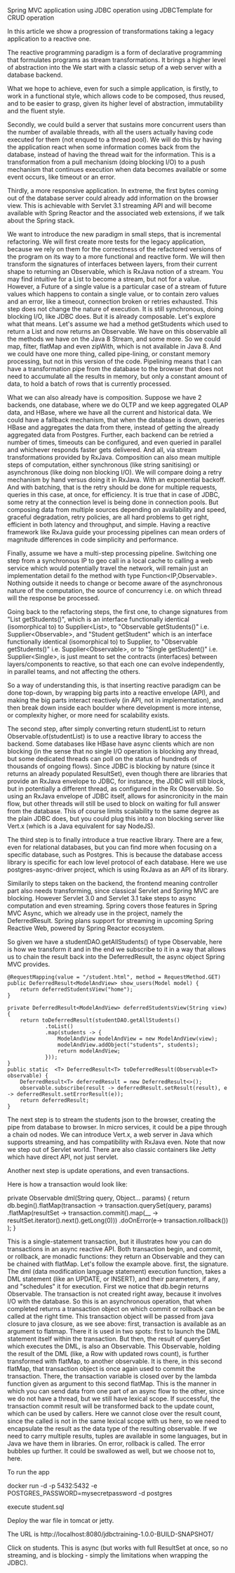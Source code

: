 Spring MVC application using JDBC operation using JDBCTemplate for CRUD operation 

In this article we show a progression of transformations taking a legacy application to a reactive one.

The reactive programming paradigm is a form of declarative programming that formulates programs as stream transformations.
It brings a higher level of abstraction into the
We start with a classic setup of a web server with a database backend.

What we hope to achieve, even for such a simple application, is firstly, to work in a functional style, which allows code to be composed, thus reused, and to be easier to grasp, given its higher level of abstraction, immutability and the fluent style.

Secondly, we could build a server that sustains more concurrent users than the number of available threads, with all the users actually having code executed for them (not enqued to a thread pool).
We will do this by having the application react when some information comes back from the database, instead of having the thread wait for the information.
This is a transformation from a pull mechanism (doing blocking I/O) to a push mechanism that continues execution when data becomes available or some event occurs, like timeout or an error.

Thirdly, a more responsive application. In extreme, the first bytes coming out of the database server could already add information on the browser view.
This is achievable with Servlet 3.1 streaming API and will become available with Spring Reactor and the associated web extensions, if we talk about the Spring stack.

We want to introduce the new paradigm in small steps, that is incremental refactoring.
We will first create more tests for the legacy application, because we rely on them for the correctness of the refactored versions of the program on its way to a more functional and reactive form.
We will then transform the signatures of interfaces between layers, from their current shape to returning an Observable, which is RxJava notion of a stream.
You may find intuitive for a List to become a stream, but not for a value. However, a Future of a single value is a particular case of a stream of future values which happens to contain a single value, or to contain zero values and an error, like a timeout, connection broken or retries exhausted.
This step does not change the nature of execution. It is still synchronous, doing blocking I/O, like JDBC does. But it is already composable. Let's explore what that means.
Let's assume we had a method getStudents which used to return a List<Student> and now returns an Observable<Student>.
We have on this observable all the methods we have on the Java 8 Stream, and some more.
So we could map, filter, flatMap and even zipWith, which is not available in Java 8.
And we could have one more thing, called pipe-lining, or constant memory processing, but not in this version of the code.
Pipelining means that I can have a transformation pipe from the database to the browser that does not need to accumulate all the results in memory, but only a constant amount of data, to hold a batch of rows that is currently processed.

What we can also already have is composition. Suppose we have 2 backends, one database, where we do OLTP and we keep aggregated OLAP data, and HBase, where we have all the current and historical data.
We could have a fallback mechanism, that when the database is down, queries HBase and aggregates the data from there, instead of getting the already aggregated data from Postgres.
Further, each backend can be retried a number of times, timeouts can be configured, and even queried in parallel and whichever responds faster gets delivered.
And all, via stream transformations provided by RxJava. Composition can also mean multiple steps of computation, either synchronous (like string sanitising) or asynchronous (like doing non blocking I/O).
We will compare doing a retry mechanism by hand versus doing it in RxJava. With an exponential backoff. And with batching, that is the retry should be done for multiple requests, queries in this case, at once, for efficiency.
It is true that in case of JDBC, some retry at the connection level is being done in connection pools.
But composing data from multiple sources depending on availability and speed, graceful degradation, retry policies, are all hard problems to get right, efficient in both latency and throughput, and simple.
Having a reactive framework like RxJava guide your processing pipelines can mean orders of magnitude differences in code simplicity and performance.

Finally, assume we have a multi-step processing pipeline. Switching one step from a synchronous IP to geo call in a local cache to calling a web service which would potentially travel the network,
will remain just an implementation detail fo the method with type Function<IP,Observable<Geo>>. Nothing outside it needs to change or become aware of the asynchronous nature of the computation, the source of concurrency i.e. on which thread will the response be processed.


Going back to the refactoring steps, the first one, to change signatures from
 "List<Student> getStudents()",
 which is an interface functionally identical (isomorphical to) to Supplier<List<Student>>,
 to "Observable<Student> getStudents()" i.e. Supplier<Observable<Student>>,
 and "Student getStudent"
 which is an interface functionally identical (isomorphical to) to Supplier<Student>,
 to "Observable<Student> getStudents()" i.e. Supplier<Observable<Student>>,
 or to "Single<Student> getStudent()" i.e. Supplier<Single<Student>>,
 is just meant to set the contracts (interfaces) between layers/components to reactive,
 so that each one can evolve independently, in parallel teams, and not affecting the others.

So a way of understanding this, is that inserting reactive paradigm can be done top-down, by wrapping big parts into a reactive envelope (API),
and making the big parts interact reactively (in API, not in implementation), and then break down inside each boulder where development is more intense, or complexity higher, or more need for scalability exists.

The second step, after simply converting return studentList to return Observable.of(studentList) is to use a reactive library to access the backend.
Some databases like HBase have async clients which are non blocking (in the sense that no single I/O operation is blocking any thread, but some dedicated threads can poll on the status of hundreds of thousands of ongoing flows).
Since JDBC is blocking by nature (since it returns an already populated ResultSet), even though there are libraries that provide an RxJava envelope to JDBC,
for instance,  the JDBC will still block, but in potentially a different thread, as configured in the Rx Observable.
So using an RxJava envelope of JDBC itself, allows for asincronicity in the main flow, but other threads will still be used to block on waiting for full answer from the database.
This of course limits scalability to the same degree as the plain JDBC does, but you could plug this into a non blocking server like Vert.x (which is a Java equivalent for say NodeJS).

The third step is to finally introduce a true reactive library. There are a few, even for relational databases, but you can find more when focusing on a specific database, such as Postgres.
This is because the database access library is specific for each low level protocol of each database.
Here we use postgres-async-driver project, which is using RxJava as an API of its library.

Similarily to steps taken on the backend, the frontend meaning controller part also needs transforming, since classical Servlet and Spring MVC are blocking.
However Servlet 3.0 and Servlet 3.1 take steps to async computation and even streaming.
Spring covers those features in Spring MVC Async, which we already use in the project, namely the DeferredResult.
Spring plans support for streaming in upcoming Spring Reactive Web, powered by Spring Reactor ecosystem.

So given we have a studentDAO.getAllStudents() of type Observable<Student>, here is how we transform it and in the end we subscribe to it in a way
that allows us to chain the result back into the DeferredResult, the async object Spring MVC provides.

    @RequestMapping(value = "/student.html", method = RequestMethod.GET)
    public DeferredResult<ModelAndView> show_users(Model model) {
        return deferredStudentsView("home");
    }

    private DeferredResult<ModelAndView> deferredStudentsView(String view) {
        return toDeferredResult(studentDAO.getAllStudents()
                .toList()
                .map(students -> {
                    ModelAndView modelAndView = new ModelAndView(view);
                    modelAndView.addObject("students", students);
                    return modelAndView;
                }));
    }
    public static  <T> DeferredResult<T> toDeferredResult(Observable<T> observable) {
        DeferredResult<T> deferredResult = new DeferredResult<>();
        observable.subscribe(result -> deferredResult.setResult(result), e -> deferredResult.setErrorResult(e));
        return deferredResult;
    }

The next step is to stream the students json to the browser, creating the pipe from database to browser. In micro services, it could be a pipe through a chain od nodes.
We can introduce Vert.x, a web server in Java which supports streaming, and has compatibility with RxJava even.
Note that now we step out of Servlet world. There are also classic containers like Jetty which have direct API, not just servlet.

Another next step is update operations, and even transactions.

Here is how a transaction would look like:

private Observable<Long> dml(String query, Object... params) {
        return db.begin().flatMap(transaction ->
                transaction.querySet(query, params)
                        .flatMap(resultSet -> transaction.commit().map(__ -> resultSet.iterator().next().getLong(0)))
                        .doOnError(e-> transaction.rollback())
        );
    }

This is a single-statement transaction, but it illustrates how you can do transactions in an async reactive API.
Both transaction begin, and commit, or rollback, are monadic functions: they return an Observable and they can be chained with flatMap.
Let's follow the example above. first, the signature. The dml (data modification language statement) execution function, takes a DML statement (like an UPDATE, or INSERT),
and their parameters, if any, and "schedules" it for execution.
First we notice that db.begin returns Observable<Transaction>. The transaction is not created right away, because it involves I/O with the database.
So this is an asynchronous operation, that when completed returns a transaction object on which commit or rollback can be called at the right time.
This transaction object will be passed from java closure to java closure, as we see above: first, transaction is available as an argument to flatmap.
 There it is used in two spots: first to launch the DML statement itself within the transaction.
 But then, the result of querySet which executes the DML, is also an Observable.
 This Observable, holding the result of the DML (like, a Row with updated rows count), is further transformed with flatMap,
 to another observable. It is there, in this second flatMap, that transaction object is once again used to commit the transaction.
 There, the transaction variable is closed over by the lambda function given as argument to this second flatMap.
 This is the manner in which you can send data from one part of an async flow to the other, since we do not have a thread, but we still have lexical scope.
If successful, the transaction commit result will be transformed back to the update count, which can be used by callers.
Here we cannot close over the result count, since the called is not in the same lexical scope with us here, so we need to encapsulate the result as the data type of the resulting observable.
If we need to carry multiple results, tuples are available in some languages, but in Java we have them in libraries.
On error, rollback is called. The error bubbles up further. It could be swallowed as well, but we choose not to, here.

To run the app

docker run -d -p 5432:5432 -e POSTGRES_PASSWORD=mysecretpassword -d postgres

execute student.sql

Deploy the war file in tomcat or jetty.

The URL is http://localhost:8080/jdbctraining-1.0.0-BUILD-SNAPSHOT/

Click on students. This is async (but works with full ResultSet at once, so no streaming, and is blocking - simply the limitations when wrapping the JDBC).